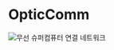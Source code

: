 # OpticComm
![무선 슈퍼컴퓨터 연결 네트워크](https://github.com/user-attachments/assets/f18d331e-ccba-4fca-be80-8c3b4f78697f)
